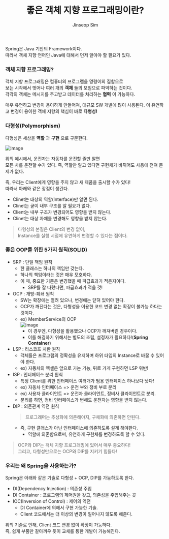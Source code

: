 ﻿---
layout: post
title: "좋은 객체 지향 프로그래밍이란?"
categories: Springboot
tags: [java]
author:
  - Jinseop Sim
---
Spring은 Java 기반의 Framework이다.  
따라서 객체 지향 언어인 Java에 대해서 먼저 알아야 할 필요가 있다.  

### 객체 지향 프로그래밍?
객체 지향 프로그래밍은 컴퓨터의 프로그램을 명령어의 집합으로  
보는 시각에서 벗어나 여러 개의 __객체__ 들의 모임으로 파악하는 것이다.  
각각의 객체는 메시지를 주고받고 데이터를 처리하는 __협력__ 이 가능하다.  

매우 유연하고 변경이 용이하게 만들어져, 대규모 SW 개발에 많이 사용된다.
이 유연하고 변경이 용이한 객체 지향의 핵심이 바로 __다형성!__   

### 다형성(Polymorphism)
다형성은 세상을 __역할__ 과 __구현__ 으로 구분한다.  

![image](https://user-images.githubusercontent.com/71700079/178716798-4bb91066-eecb-41ec-bc19-cdea927261c5.png)  

위의 예시에서, 운전자는 자동차를 운전할 줄만 알면  
모든 차를 운전할 수가 있다.
즉, 역할만 알고 있다면 구현체가 바뀌어도 사용에 전혀 문제가 없다.  

즉, 우리는 Client에게 영향을 주지 않고 새 제품을 출시할 수가 있다!  
따라서 아래와 같은 장점이 생긴다.  

- Clinet는 대상의 역할(Interface)만 알면 된다.
- Clinet는 굳이 내부 구조를 알 필요가 없다.
- Client는 내부 구조가 변경되어도 영향을 받지 않는다.
- Clinet는 대상 자체를 변경해도 영향을 받지 않는다.

> 다형성의 본질은 Client의 변경 없이,  
> Instance를 실행 시점에 유연하게 변경할 수 있다는 점이다.  

### 좋은 OOP를 위한 5가지 원칙(SOLID)
- SRP : 단일 책임 원칙
  - 한 클래스는 하나의 책임만 갖는다.
  - 하나의 책임이라는 것은 매우 모호하다.
  - 이 때, 중요한 기준은 변경했을 때 파급효과가 적은지이다.
    - SRP를 잘 따랐다면, 파급효과가 적을 것!
- OCP : 개방-폐쇄 원칙
  - SW는 확장에는 열려 있으나, 변경에는 닫혀 있어야 한다.
  - OCP가 깨진다는 것은, 다형성을 이용한 코드 변경 없는 확장이 불가능 하다는 것이다.
  - ex) MemberService의 OCP  
     ![image](https://user-images.githubusercontent.com/71700079/178716892-6d9c864f-bfef-44f1-83ab-bcfdff26ec0a.png)  
    - 이 경우엔, 다형성을 활용했으나 OCP가 깨져버린 경우이다.
    - 이를 해결하기 위해서는 별도의 조립, 설정자가 필요하다!(__Spring Container__)
- LSP : 리스코프 치환 원칙
  - 객체들은 프로그램의 정확성을 유지하며 하위 타입의 Instance로 바꿀 수 있어야 한다.
  - ex) 자동차의 엑셀은 앞으로 가는 기능, 뒤로 가게 구현하면 LSP 위반!
- ISP : 인터페이스 분리 원칙
  - 특정 Client를 위한 인터페이스 여러개가 범용 인터페이스 하나보다 낫다!
  - ex) 자동차 인터페이스 => 운전 부와 정비 부로 분리
  - ex) 사용자 클라이언트 => 운전자 클라이언트, 정비사 클라이언트로 분리.
  - 분리를 하면, 정비 인터페이스가 변해도 운전자는 영향을 받지 않는다.
- DIP : 의존관계 역전 원칙
  > 프로그래머는 추상화에 의존해야지, 구체화에 의존하면 안된다.  
  - 즉, 구현 클래스가 아닌 인터페이스에 의존하도록 설계 해야한다.
    - 역할에 의존함으로써, 유연하게 구현체를 변경하도록 할 수 있다.

> OCP와 DIP는 객체 지향 프로그래밍에 있어서 매우 중요하다!  
> 그리고, 다형성만으로는 OCP와 DIP를 지키기 힘들다!  

### 우리는 왜 Spring을 사용하는가?
Spring은 아래와 같은 기술로 다형성 + OCP, DIP를 가능하도록 한다.

- DI(Dependency Injection) : 의존성 주입
- DI Container : 프로그램의 제어권을 갖고, 의존성을 주입해주는 곳
- IOC(Inversion of Control) : 제어의 역전
  - DI Container에 의해서 구현 가능한 기술.
  - Client 코드에서는 더 이상의 변경이 일어나지 않도록 해준다.

위의 기술로 인해, Client 코드 변경 없이 확장이 가능하다.  
즉, 쉽게 부품만 갈아끼우 듯이 교체를 통한 개발이 가능해진다.  
